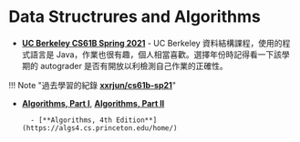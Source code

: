 # Data Structrures and Algorithms

- [**UC Berkeley CS61B Spring 2021**](https://sp21.datastructur.es/) - UC Berkeley 資料結構課程，使用的程式語言是 Java，作業也很有趣，個人相當喜歡。選擇年份時記得看一下該學期的 autograder 是否有開放以利檢測自己作業的正確性。

!!! Note "過去學習的紀錄 [**xxrjun/cs61b-sp21**](https://github.com/xxrjun/cs61b-sp21)"

- [**Algorithms, Part I**](https://www.coursera.org/learn/algorithms-part1), [**Algorithms, Part II**](https://www.coursera.org/learn/algorithms-part2)

        - [**Algorithms, 4th Edition**](https://algs4.cs.princeton.edu/home/)
